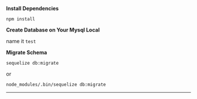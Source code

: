 **Install Dependencies** 

```npm install```

**Create Database on Your Mysql Local**

name it ```test```

**Migrate Schema**

```sequelize db:migrate```

or 

```node_modules/.bin/sequelize db:migrate```

****